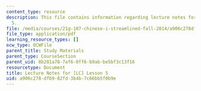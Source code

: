 ```yaml
---
content_type: resource
description: This file contains information regarding lecture notes for [LC] lesson
  5.
file: /media/courses/21g-107-chinese-i-streamlined-fall-2014/a906c278dfb982fd3b4b7c66bb5f0b9e_MIT21G_107F14_Chars5.pdf
file_type: application/pdf
learning_resource_types: []
ocw_type: OCWFile
parent_title: Study Materials
parent_type: CourseSection
parent_uid: 8b281a78-7af6-0ff6-b9ab-be5bf3c13f16
resourcetype: Document
title: Lecture Notes for [LC] Lesson 5
uid: a906c278-dfb9-82fd-3b4b-7c66bb5f0b9e
---
```

